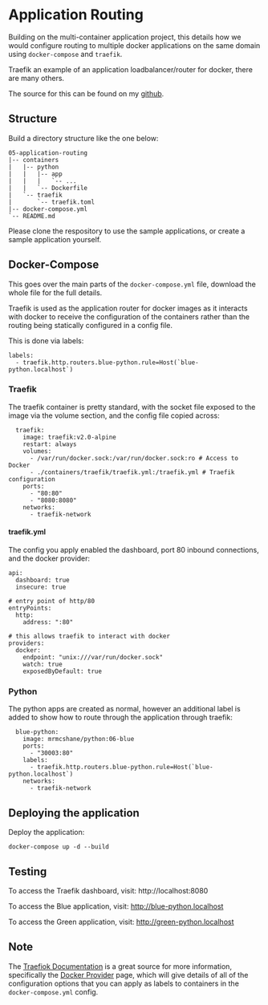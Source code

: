 # Application Routing

Building on the multi-container application project, this details how we would configure routing to multiple docker applications on the same domain using `docker-compose` and `traefik`.

Traefik an example of an application loadbalancer/router for docker, there are many others.

The source for this can be found on my [github](https://github.com/valteck-uk/docker-training/tree/master/06-application-routing).


## Structure

Build a directory structure like the one below:

```
05-application-routing
|-- containers
|   |-- python
|   |   |-- app
|   |   |   `-- ...
|   |   `-- Dockerfile
|   `-- traefik
|       `-- traefik.toml
|-- docker-compose.yml
`-- README.md
```

Please clone the respository to use the sample applications, or create a sample application yourself.


## Docker-Compose

This goes over the main parts of the `docker-compose.yml` file, download the whole file for the full details.

Traefik is used as the application router for docker images as it interacts with docker to receive the configuration of the containers rather than the routing being statically configured in a config file.

This is done via labels:
```
labels:
  - traefik.http.routers.blue-python.rule=Host(`blue-python.localhost`)
```


### Traefik

The traefik container is pretty standard, with the socket file exposed to the image via the volume section, and the config file copied across:
```  
  traefik:
    image: traefik:v2.0-alpine
    restart: always
    volumes:
      - /var/run/docker.sock:/var/run/docker.sock:ro # Access to Docker
      - ./containers/traefik/traefik.yml:/traefik.yml # Traefik configuration
    ports:
      - "80:80"
      - "8080:8080"
    networks:
      - traefik-network
  ```


#### traefik.yml

The config you apply enabled the dashboard, port 80 inbound connections, and the docker provider:
```
api:
  dashboard: true
  insecure: true

# entry point of http/80
entryPoints:
  http:
    address: ":80"

# this allows traefik to interact with docker
providers:
  docker:
    endpoint: "unix:///var/run/docker.sock"
    watch: true
    exposedByDefault: true
```


### Python

The python apps are created as normal, however an additional label is added to show how to route through the application through traefik:
```
  blue-python:
    image: mrmcshane/python:06-blue
    ports:
      - "30003:80"
    labels:
      - traefik.http.routers.blue-python.rule=Host(`blue-python.localhost`)
    networks:
      - traefik-network
```


## Deploying the application

Deploy the application:
```
docker-compose up -d --build
```


## Testing

To access the Traefik dashboard, visit: http://localhost:8080

To access the Blue application, visit: http://blue-python.localhost

To access the Green application, visit: http://green-python.localhost


## Note

The [Traefiok Documentation](https://docs.traefik.io/) is a great source for more information, specifically the [Docker Provider](https://docs.traefik.io/configuration/backends/docker/) page, which will give details of all of the configuration options that you can apply as labels to containers in the `docker-compose.yml` config.
